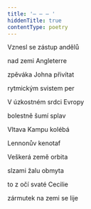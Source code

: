 ```yaml
---
title: '– – – '
hiddenTitle: true
contentType: poetry
---
```


Vznesl se zástup andělů

nad zemi Angleterre

zpěváka Johna přivítat

rytmickým svistem per

V úzkostném srdci Evropy

bolestně šumí splav

Vltava Kampu kolébá

Lennonův kenotaf

Veškerá země orbita

slzami žalu obmyta

to z očí svaté Cecilie

zármutek na zemi se lije
